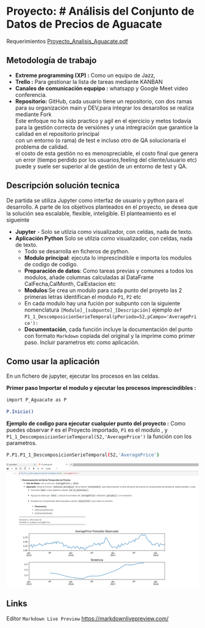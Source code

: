 # Proyecto: # Análisis del Conjunto de Datos de Precios de Aguacate 

Requerimientos [Proyecto_Analisis_Aguacate.pdf](/documentacion/Proyecto_Analisis_Aguacate.pdf) 

## Metodología de trabajo

- **Extreme programming (XP) :** Como un equipo de Jazz,
- **Trello :** Para gestionar la lista de tareas mediante KANBAN 
- **Canales de comunicación equpipo :** whatsapp  y Google Meet video conferencia.
- **Repositorio:** GitHub, cada usuario tiene un repositorio, con dos ramas para su organización main y DEV,para integrar los desarollos se realiza mediante Fork  
Este enfoque no ha sido practico y agil en el ejercicio y metos todavía para la gestión correcta de versiónes y una intregración que garantice la calidad en el repositorio principal  
con un entorno (o rama) de test e incluso otro de QA solucionaría el problema de calidad.  
el costo de esta gestión no es menospreciable, el costo final que genera un error (tiempo perdido por los usuarios,feeling del cliente/usuario etc) puede y suele ser superior al de gestión de un entorno de test y QA.
## Descripción solución tecnica
  De partida se utiliza Jupyter como interfaz de usuario y python para el desarrollo.
  A parte de los objetivos planteados en el proyecto, se desea que la solución sea escalable, flexible, inteligible. 
  El planteamiento es el sigueinte
- **Jupyter** - Solo se utilzia como visualizador, con celdas, nada de texto.
- **Aplicación Python** Solo se utilzia como visualizador, con celdas, nada de texto.
   - Todo se desarrolla en ficheros de python.
  - **Modulo principal**:  ejecuta lo imprescindible e importa los modulos de codigo de codigo.
  - **Preparación de datos**: Como tareas previas y comunes a todos los modulos, añade columnas calculadas al DataFrame CalFecha,CalMonth, CalEstacion etc 
  - **Modulos**:Se crea un modulo para cada punto del proyeto las 2 primeras letras identifican el modulo `P1`, `P2` etc
  - En cada modulo hay una fución por subpunto con la siguiente nomenclatura `[Modulo]_[subpunto]_[Descripción]` ejemplo `def P1_1_DescomposicionSerieTemporal(pPeriodo=52,pCampo='AveragePrice'):`
  - **Documentación**, cada función incluye la documentación del punto con formato `Markdown` copiada del original y la imprime como primer paso. Incluir parametros etc como aplicación.

      
## Como usar la aplicación

En un fichero de jupyter, ejecutar los procesos en las celdas.

**Primer paso Importar el modulo y ejecutar los procesos imprescindibles :**


```sh
import P_Aguacate as P
```
```sh
P.Inicio()
```

**Ejemplo de codigo para ejecutar cualquier punto del proyecto :**
Como puedes observar `P` es el Proyecto importado, `P1` es el modulo , y `P1_1_DescomposicionSerieTemporal(52,'AveragePrice')` la función con los parametros.
```sh
P.P1.P1_1_DescomposicionSerieTemporal(52,'AveragePrice')
```
![Readme ejemplo 01](/documentacion/Readme_Ejemplo.png)

## Links

Editor `Markdown Live Preview` https://markdownlivepreview.com/


